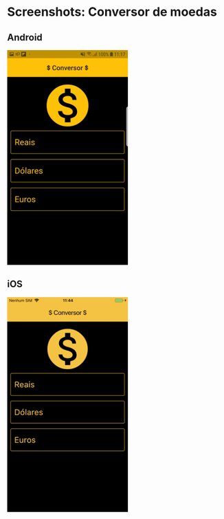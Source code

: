# Screenshots: Conversor de moedas

## Android
<img src="./android/11.jpg" alt="screenshot" height="500">

## iOS
<img src="./ios/11.png" alt="screenshot" height="500">